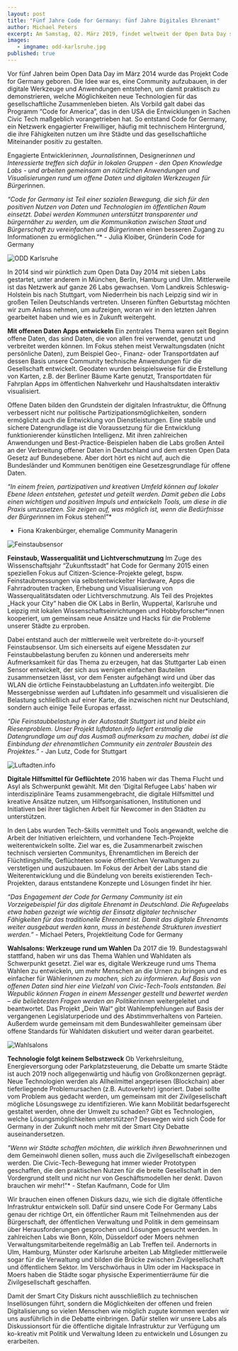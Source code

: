 ```yaml
---
layout: post
title: "Fünf Jahre Code for Germany: fünf Jahre Digitales Ehrenamt"
author: Michael Peters
excerpt: Am Samstag, 02. März 2019, findet weltweit der Open Data Day statt. Er ist das Ereignis, das von Aktivistinnen und Aktivisten auf der ganzen Welt dazu genutzt wird, um auf die Bedeutung offener Daten hinzuweisen.
images:
   - imgname: odd-karlsruhe.jpg
published: true
---
```


Vor fünf Jahren beim Open Data Day im März 2014 wurde das Projekt Code for Germany geboren. Die Idee war es, eine Community aufzubauen, in der digitale Werkzeuge und Anwendungen entstehen, um damit praktisch zu demonstrieren, welche Möglichkeiten neue Technologien für das gesellschaftliche Zusammenleben bieten. Als Vorbild galt dabei das Programm “Code for America”, das in den USA die Entwicklungen in Sachen Civic Tech maßgeblich vorangetrieben hat. So entstand Code for Germany, ein Netzwerk engagierter Freiwilliger, häufig mit technischem Hintergrund, die ihre Fähigkeiten nutzen um ihre Städte und das gesellschaftliche Miteinander positiv zu gestalten.

Engagierte Entwickler*innen, Journalist*innen, Designer*innen und Interessierte treffen sich dafür in lokalen Gruppen - den Open Knowledge Labs - und arbeiten gemeinsam an nützlichen Anwendungen und Visualisierungen rund um offene Daten und digitalen Werkzeugen für Bürger*innen.

*“Code for Germany ist Teil einer sozialen Bewegung, die sich für den positiven Nutzen von Daten und Technologien im öffentlichen Raum einsetzt.  Dabei werden Kommunen unterstützt transparenter und bürgernäher zu werden, um die Kommunikation zwischen Staat und Bürgerschaft zu vereinfachen und Bürger*innen einen besseren Zugang zu Informationen zu ermöglichen.”*   - Julia Kloiber, Gründerin Code for Germany

![ODD Karlsruhe](/assets/blog/odd-karlsruhe.jpg)

In 2014 sind wir pünktlich zum Open Data Day 2014 mit sieben Labs gestartet, unter anderem in München, Berlin, Hamburg und Ulm. Mittlerweile ist das Netzwerk auf ganze 26 Labs gewachsen. Vom Landkreis Schleswig-Holstein bis nach Stuttgart, vom Niederrhein bis nach Leipzig sind wir in großen Teilen Deutschlands vertreten. Unseren fünften Geburtstag möchten wir zum Anlass nehmen, um aufzeigen, woran wir in den letzten Jahren gearbeitet haben und wie es in Zukunft weitergeht.

**Mit offenen Daten Apps entwickeln**
Ein zentrales Thema waren seit Beginn offene Daten, das sind Daten, die von allen frei verwendet, genutzt und verbreitet werden können. Im Fokus stehen meist Verwaltungsdaten (nicht persönliche Daten), zum Beispiel Geo-, Finanz- oder Transportdaten auf dessen Basis unsere Community technische Anwendungen für die Gesellschaft entwickelt. Geodaten wurden beispielsweise für die Erstellung von Karten, z.B. der Berliner Bäume Karte genutzt, Transportdaten für Fahrplan Apps im öffentlichen Nahverkehr und Haushaltsdaten interaktiv visualisiert.

Offene Daten bilden den Grundstein der digitalen Infrastruktur, die Öffnung verbessert nicht nur politische Partizipationsmöglichkeiten, sondern ermöglicht auch die Entwicklung von Dienstleistungen. Eine stabile und sichere Datengrundlage ist die Voraussetzung für die Entwicklung funktionierender künstlichen Intelligenz. Mit ihren zahlreichen Anwendungen und Best-Practice-Beispielen haben die Labs großen Anteil an der Verbreitung offener Daten in Deutschland und dem ersten Open Data Gesetz auf Bundesebene. Aber dort hört es nicht auf, auch die Bundesländer und Kommunen benötigen eine Gesetzesgrundlage für offene Daten.

*“In einem freien, partizipativen und kreativen Umfeld können auf lokaler Ebene Ideen entstehen, getestet und geteilt werden. Damit geben die Labs einen wichtigen und positiven Impuls und entwickeln Tools, um diese in die Praxis umzusetzen. Sie zeigen auf, was möglich ist, wenn die Bedürfnisse der Bürger*innen im Fokus stehen!”*
- Fiona Krakenbürger, ehemalige Community Managerin

![Feinstaubsensor](/assets/blog/feinstaubsensor.jpg)

**Feinstaub, Wasserqualität und Lichtverschmutzung**
Im Zuge des Wissenschaftsjahr “Zukunftsstadt” hat Code for Germany 2015 einen speziellen Fokus auf Citizen-Science-Projekte gelegt, bspw. Feinstaubmessungen via selbstentwickelter Hardware, Apps die Fahrradrouten tracken, Erhebung und Visualisierung von Wasserqualitätsdaten oder Lichtverschmutzung. Als Teil des Projektes „Hack your City“ haben die OK Labs in Berlin, Wuppertal, Karlsruhe und Leipzig mit lokalen Wissenschaftseinrichtungen und Hobbyforscher*innen kooperiert, um gemeinsam neue Ansätze und Hacks für die Probleme unserer Städte zu erproben.

Dabei entstand auch der mittlerweile weit verbreitete do-it-yourself Feinstaubsensor. Um sich einerseits auf eigene Messdaten zur Feinstaubbelastung berufen zu können und andererseits mehr Aufmerksamkeit für das Thema zu erzeugen, hat das Stuttgarter Lab einen Sensor entwickelt, der sich aus wenigen einfachen Bauteilen zusammensetzen lässt, vor dem Fenster aufgehängt wird und über das WLAN die örtliche Feinstaubbelastung an Luftdaten.info weitergibt. Die Messergebnisse werden auf Luftdaten.info gesammelt und visualisieren die Belastung schließlich auf einer Karte, die inzwischen nicht nur Deutschland, sondern auch einige Teile Europas erfasst.

*“Die Feinstaubbelastung in der Autostadt Stuttgart ist und bleibt ein Riesenproblem. Unser Projekt luftdaten.info liefert erstmalig die Datengrundlage um auf das Ausmaß aufmerksam zu machen, dabei ist die Einbindung der ehrenamtlichen Community ein zentraler Baustein des Projektes.”* - Jan Lutz, Code for Stuttgart

![Luftadten.info](/assets/blog/luftdaten-info.png)

**Digitale Hilfsmittel für Geflüchtete**
2016 haben wir das Thema Flucht und Asyl als Schwerpunkt gewählt. Mit den ‘Digital Refugee Labs’ haben wir interdisziplinäre Teams zusammengebracht, die digitale Hilfsmittel und kreative Ansätze nutzen, um Hilfsorganisationen, Institutionen und Initiativen bei ihrer täglichen Arbeit für Newcomer in den Städten zu unterstützen.

In den Labs wurden Tech-Skills vermittelt und Tools angewandt, welche die Arbeit der Initiativen erleichtern, und vorhandene Tech-Projekte weiterentwickeln sollte. Ziel war es, die Zusammenarbeit zwischen technisch versierten Communitys, Ehrenamtlichen im Bereich der Flüchtlingshilfe, Geflüchteten sowie öffentlichen Verwaltungen zu verstetigen und auszubauen. Im Fokus der Arbeit der Labs stand die Weiterentwicklung und die Bündelung von bereits existierenden Tech-Projekten, daraus entstandene Konzepte und Lösungen findet ihr hier.

*“Das Engagement der Code for Germany Community ist ein Vorzeigebeispiel für das digitale Ehrenamt in Deutschland. Die Refugeelabs etwa haben gezeigt wie wichtig der Einsatz digitaler technischer Fähigkeiten für das traditionelle Ehrenamt ist. Damit das digitale Ehrenamts weiter ausgebaut werden kann, muss in bestehende Strukturen investiert werden.”*  - Michael Peters, Projektleitung Code for Germany

**Wahlsalons: Werkzeuge rund um Wahlen**
Da 2017 die 19. Bundestagswahl stattfand, haben wir uns das Thema Wahlen und Wahldaten als Schwerpunkt gesetzt. Ziel war es, digitale Werkzeuge rund ums Thema Wahlen zu entwickeln, um mehr Menschen an die Urnen zu bringen und es einfacher für Wähler*innen zu machen, sich zu informieren. Auf Basis von offenen Daten sind hier eine Vielzahl von Civic-Tech-Tools entstanden. Bei Wepublic können Fragen in einem Messenger gestellt und bewertet werden – die beliebtesten Fragen werden an Politiker*innen weitergeleitet und beantwortet. Das Projekt „Dein Wal“ gibt Wahlempfehlungen auf Basis der vergangenen Legislaturperiode und des Abstimmverhaltens von Parteien. Außerdem wurde gemeinsam mit dem Bundeswahlleiter gemeinsam über offene Standards für Wahldaten diskutiert und weiter daran gearbeitet.

![Wahlsalons](/assets/blog/wahlsalons.jpg)

**Technologie folgt keinem Selbstzweck**
Ob Verkehrsleitung, Energieversorgung oder Parkplatzsteuerung, die Debatte um smarte Städte ist auch 2019 noch allgegenwärtig und häufig von Großkonzernen geprägt. Neue Technologien werden als Allheilmittel angepriesen (Blockchain) aber tieferliegende Problemursachen (z.B. Autoverkehr) ignoriert. Dabei sollte vom Problem aus gedacht werden, um gemeinsam mit der Zivilgesellschaft mögliche Lösungswege zu identifizieren. Wie kann Mobilität bedarfsgerecht gestaltet werden, ohne der Umwelt zu schaden? Gibt es Technologien, welche Lösungsmöglichkeiten unterstützen? Deswegen wird sich Code for Germany in der Zukunft noch mehr mit der Smart City Debatte auseinandersetzen.

*"Wenn wir Städte schaffen möchten, die wirklich ihren Bewohner*innen und dem Gemeinwohl dienen sollen, muss auch die Zivilgesellschaft einbezogen werden. Die Civic-Tech-Bewegung hat immer wieder Prototypen geschaffen, die den praktischen Nutzen für die breite Gesellschaft in den Vordergrund stellt und nicht nur von Geschäftsmodellen her denkt. Davon brauchen wir mehr!"* - Stefan Kaufmann, Code for Ulm

Wir brauchen einen offenen Diskurs dazu, wie sich die digitale öffentliche Infrastruktur entwickeln soll. Dafür sind unsere Code For Germany Labs genau der richtige Ort, ein öffentlicher Raum mit Teilnehmenden aus der Bürgerschaft, der öffentlichen Verwaltung und Politik in dem gemeinsam über Herausforderungen gesprochen und Lösungen gesucht werden. In zahlreichen Labs wie Bonn, Köln, Düsseldorf oder Moers nehmen Verwaltungsmitarbeitende regelmäßig an Lab Treffen teil. Andernorts in Ulm, Hamburg, Münster oder Karlsruhe arbeiten Lab Mitglieder mittlerweile sogar für die Verwaltung und bilden die Brücke zwischen Zivilgesellschaft und öffentlichem Sektor. Im Verschwörhaus in Ulm oder im Hackspace in Moers haben die Städte sogar physische Experimentierräume für die Zivilgesellschaft geschaffen.

Damit der Smart City Diskurs nicht ausschließlich zu technischen Insellösungen führt, sondern die Möglichkeiten der offenen und freien Digitalisierung so vielen Menschen wie möglich zugute kommen werden wir uns ausführlich in die Debatte einbringen. Dafür stellen wir unsere Labs als Diskussionsort für die öffentliche digitale Infrastruktur zur Verfügung um ko-kreativ mit Politik und Verwaltung Ideen zu entwickeln und Lösungen zu erarbeiten.
